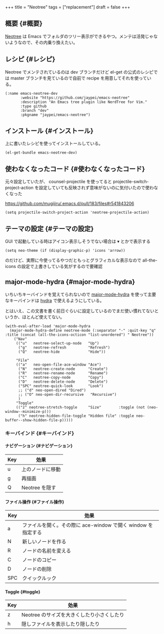 +++
title = "Neotree"
tags = ["replacement"]
draft = false
+++

## 概要 {#概要}

[Neotree](https://github.com/jaypei/emacs-neotree) は Emacs でフォルダのツリー表示ができるやつ。メンテは活発じゃないようなので、その内乗り換えたい。


## レシピ {#レシピ}

Neotree でメンテされているのは dev ブランチだけど
el-get の公式のレシピでは master ブランチを見ているので自前で recipe を用意してそれを使っている。

```emacs-lisp
(:name emacs-neotree-dev
       :website "https://github.com/jaypei/emacs-neotree"
       :description "An Emacs tree plugin like NerdTree for Vim."
       :type github
       :branch "dev"
       :pkgname "jaypei/emacs-neotree")
```


## インストール {#インストール}

上に書いたレシピを使ってインストールしている。

```emacs-lisp
(el-get-bundle emacs-neotree-dev)
```


## 使わなくなったコード {#使わなくなったコード}

元々設定していたが、
counsel-projectile を使ってると
projectile-switch-project-action を設定していても反映されず意味がないのに気付いたので使わなくなった

<https://github.com/mugijiru/.emacs.d/pull/183/files#r541843206>

```emacs-lisp
(setq projectile-switch-project-action 'neotree-projectile-action)
```


## テーマの設定 {#テーマの設定}

GUI で起動している時はアイコン表示しそうでない場合は ▾ とかで表示する

```emacs-lisp
(setq neo-theme (if (display-graphic-p) 'icons 'arrow))
```

のだけど、実際に今使ってるやつだともっとグラフィカルな表示なので
all-the-icons の設定で上書きしている気がするので要確認


## major-mode-hydra {#major-mode-hydra}

いちいちキーバインドを覚えてられないので
[major-mode-hydra](https://github.com/jerrypnz/major-mode-hydra.el) を使って主要なキーバインドは [hydra](https://github.com/abo-abo/hydra) で使えるようにしている。

とはいえ、この文書を書く前日ぐらいに設定しているのでまだ使い慣れてないというか、ほとんど使えてない。

```emacs-lisp
(with-eval-after-load 'major-mode-hydra
  (major-mode-hydra-define neotree-mode (:separator "-" :quit-key "q" :title (concat (all-the-icons-octicon "list-unordered") " Neotree"))
    ("Nav"
     (("u"   neotree-select-up-node   "Up")
      ("g"   neotree-refresh          "Refresh")
      ("Q"   neotree-hide             "Hide"))

     "File"
     (("a"   neo-open-file-ace-window "Ace")
      ("N"   neotree-create-node      "Create")
      ("R"   neotree-rename-node      "Rename")
      ("C"   neotree-copy-node        "Copy")
      ("D"   neotree-delete-node      "Delete")
      ("SPC" neotree-quick-look       "Look")
      ;; ("d" neo-open-dired "Dired")
      ;; ("O" neo-open-dir-recursive   "Recursive")
      )
     "Toggle"
     (("z" neotree-stretch-toggle     "Size"        :toggle (not (neo-window--minimize-p)))
      ("h" neotree-hidden-file-toggle "Hidden file" :toggle neo-buffer--show-hidden-file-p)))))
```


### キーバインド {#キーバインド}


#### ナビゲーション {#ナビゲーション}

| Key | 効果        |
|-----|-----------|
| u   | 上のノードに移動 |
| g   | 再描画      |
| Q   | Neotree を隠す |


#### ファイル操作 {#ファイル操作}

| Key | 効果                                     |
|-----|----------------------------------------|
| a   | ファイルを開く。その際に ace-window で開く window を指定する |
| N   | 新しいノードを作る                       |
| R   | ノードの名前を変える                     |
| C   | ノードのコピー                           |
| D   | ノードの削除                             |
| SPC | クイックルック                           |


#### Toggle {#toggle}

| Key | 効果                      |
|-----|-------------------------|
| z   | Neotree のサイズを大きくしたり小さくしたり |
| h   | 隠しファイルを表示したり隠したり |
